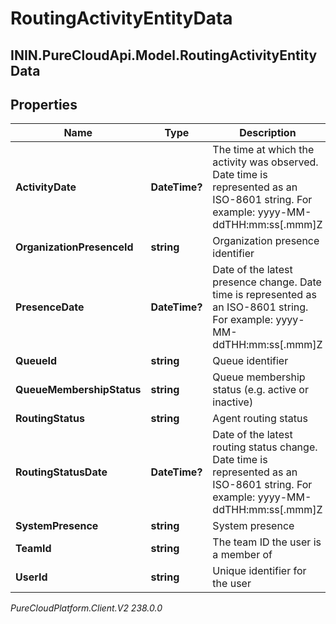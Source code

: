 # RoutingActivityEntityData

## ININ.PureCloudApi.Model.RoutingActivityEntityData

## Properties

|Name | Type | Description | Notes|
|------------ | ------------- | ------------- | -------------|
| **ActivityDate** | **DateTime?** | The time at which the activity was observed. Date time is represented as an ISO-8601 string. For example: yyyy-MM-ddTHH:mm:ss[.mmm]Z | |
| **OrganizationPresenceId** | **string** | Organization presence identifier | [optional] |
| **PresenceDate** | **DateTime?** | Date of the latest presence change. Date time is represented as an ISO-8601 string. For example: yyyy-MM-ddTHH:mm:ss[.mmm]Z | [optional] |
| **QueueId** | **string** | Queue identifier | [optional] |
| **QueueMembershipStatus** | **string** | Queue membership status (e.g. active or inactive) | [optional] |
| **RoutingStatus** | **string** | Agent routing status | [optional] |
| **RoutingStatusDate** | **DateTime?** | Date of the latest routing status change. Date time is represented as an ISO-8601 string. For example: yyyy-MM-ddTHH:mm:ss[.mmm]Z | [optional] |
| **SystemPresence** | **string** | System presence | [optional] |
| **TeamId** | **string** | The team ID the user is a member of | [optional] |
| **UserId** | **string** | Unique identifier for the user | [optional] |



_PureCloudPlatform.Client.V2 238.0.0_
